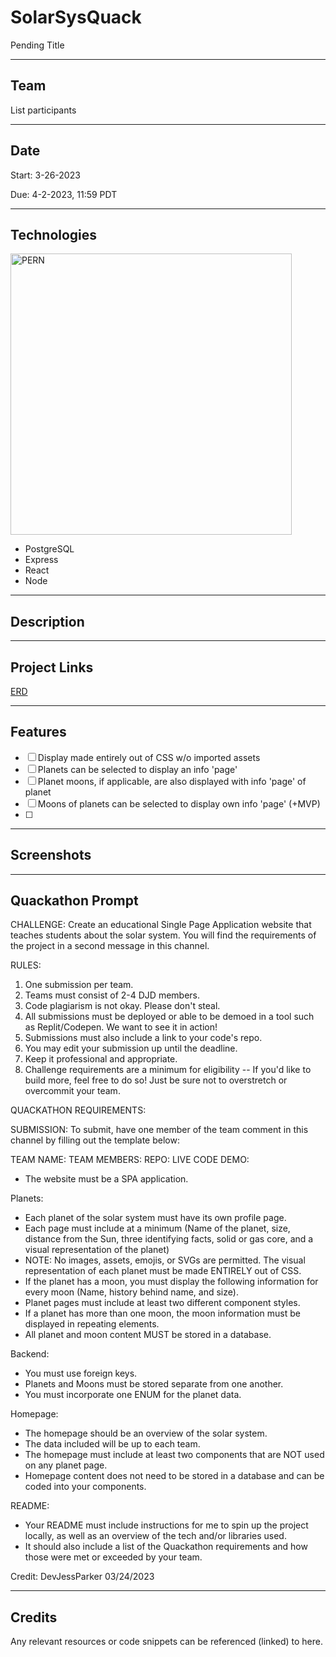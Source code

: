 # SolarSysQuack
Pending Title

---
## Team

List participants

---
## Date

Start: 3-26-2023

Due: 4-2-2023, 11:59 PDT

---
## Technologies

<img alt="PERN" width='450' src="https://www.freecodecamp.org/news/content/images/size/w2000/2020/03/PERN.png" />

* PostgreSQL
* Express
* React
* Node

---
## Description

---
## Project Links

[ERD](https://drive.google.com/file/d/1EPkEpEISBgIFE8sKZ55jtUETzgNYlR_6/view?usp=sharing)

---
## Features

- [ ] Display made entirely out of CSS w/o imported assets
- [ ] Planets can be selected to display an info 'page'
- [ ] Planet moons, if applicable, are also displayed with info 'page' of planet
- [ ] Moons of planets can be selected to display own info 'page' (+MVP)
- [ ] 

---
## Screenshots

---
## Quackathon Prompt

CHALLENGE:
Create an educational Single Page Application website that teaches students about the solar system. You will find the requirements of the project in a second message in this channel.

RULES:
1. One submission per team.
2. Teams must consist of 2-4 DJD members.
3. Code plagiarism is not okay. Please don't steal.
4. All submissions must be deployed or able to be demoed in a tool such as Replit/Codepen. We want to see it in action!
5. Submissions must also include a link to your code's repo.
5. You may edit your submission up until the deadline.
6. Keep it professional and appropriate.
7. Challenge requirements are a minimum for eligibility -- If you'd like to build more, feel free to do so! Just be sure not to overstretch or overcommit your team.

QUACKATHON REQUIREMENTS:

SUBMISSION:
To submit, have one member of the team comment in this channel by filling out the template below:

TEAM NAME:
TEAM MEMBERS:
REPO:
LIVE CODE DEMO:

- The website must be a SPA application.

Planets:
- Each planet of the solar system must have its own profile page.
- Each page must include at a minimum (Name of the planet, size, distance from the Sun, three identifying facts, solid or gas core, and a visual representation of the planet)
- NOTE: No images, assets, emojis, or SVGs are permitted. The visual representation of each planet must be made ENTIRELY out of CSS.
- If the planet has a moon, you must display the following information for every moon (Name, history behind name, and size). 
- Planet pages must include at least two different component styles.
- If a planet has more than one moon, the moon information must be displayed in repeating elements.
- All planet and moon content MUST be stored in a database.


Backend:
- You must use foreign keys.
- Planets and Moons must be stored separate from one another.
- You must incorporate one ENUM for the planet data.

Homepage:
- The homepage should be an overview of the solar system.
- The data included will be up to each team.
- The homepage must include at least two components that are NOT used on any planet page.
- Homepage content does not need to be stored in a database and can be coded into your components.

README:
- Your README must include instructions for me to spin up the project locally, as well as an overview of the tech and/or libraries used.
- It should also include a list of the Quackathon requirements and how those were met or exceeded by your team.

Credit: DevJessParker 03/24/2023

---
## Credits

Any relevant resources or code snippets can be referenced (linked) to here.